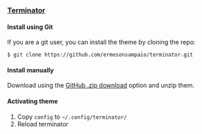 ### [Terminator](https://gnome-terminator.org)

#### Install using Git

If you are a git user, you can install the theme by cloning the repo:

    $ git clone https://github.com/ermesonsampaio/terminator.git

#### Install manually

Download using the [GitHub .zip download](https://github.com/ermesonsampaio/terminator/archive/main.zip) option and unzip them.

#### Activating theme

1. Copy `config` to `~/.config/terminator/`
2. Reload terminator
